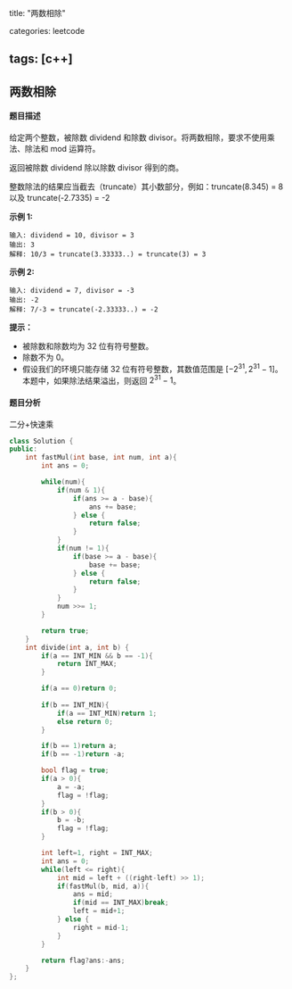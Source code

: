 title: "两数相除"

categories: leetcode

tags: [c++]
---
## 两数相除

#### 题目描述

给定两个整数，被除数 dividend 和除数 divisor。将两数相除，要求不使用乘法、除法和 mod 运算符。

返回被除数 dividend 除以除数 divisor 得到的商。

整数除法的结果应当截去（truncate）其小数部分，例如：truncate(8.345) = 8 以及 truncate(-2.7335) = -2

**示例 1:**

~~~
输入: dividend = 10, divisor = 3
输出: 3
解释: 10/3 = truncate(3.33333..) = truncate(3) = 3
~~~

**示例 2:**

~~~
输入: dividend = 7, divisor = -3
输出: -2
解释: 7/-3 = truncate(-2.33333..) = -2
~~~

**提示：**

* 被除数和除数均为 32 位有符号整数。
* 除数不为 0。
* 假设我们的环境只能存储 32 位有符号整数，其数值范围是 $[−2^{31},  2^{31} − 1]$。本题中，如果除法结果溢出，则返回 $2^{31} − 1$。

#### 题目分析

二分+快速乘

~~~c++
class Solution {
public:
    int fastMul(int base, int num, int a){
        int ans = 0;

        while(num){
            if(num & 1){
                if(ans >= a - base){
                    ans += base;
                } else {
                    return false;
                }
            }
            if(num != 1){
                if(base >= a - base){
                    base += base;
                } else {
                    return false;
                }
            }
            num >>= 1;
        }

        return true;
    }
    int divide(int a, int b) {
        if(a == INT_MIN && b == -1){
            return INT_MAX;
        }

        if(a == 0)return 0;
        
        if(b == INT_MIN){
            if(a == INT_MIN)return 1;
            else return 0;
        }

        if(b == 1)return a;
        if(b == -1)return -a;

        bool flag = true;
        if(a > 0){
            a = -a;
            flag = !flag;
        }
        if(b > 0){
            b = -b;
            flag = !flag;
        }

        int left=1, right = INT_MAX;
        int ans = 0;
        while(left <= right){
            int mid = left + ((right-left) >> 1);
            if(fastMul(b, mid, a)){
                ans = mid;
                if(mid == INT_MAX)break;
                left = mid+1;
            } else {
                right = mid-1;
            }
        }

        return flag?ans:-ans;
    }
};
~~~

